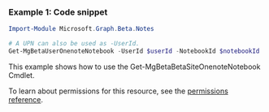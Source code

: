 ### Example 1: Code snippet

```powershellImport-Module Microsoft.Graph.Beta.Notes

# A UPN can also be used as -UserId.
Get-MgBetaUserOnenoteNotebook -UserId $userId -NotebookId $notebookId
```
This example shows how to use the Get-MgBetaBetaSiteOnenoteNotebook Cmdlet.
To learn about permissions for this resource, see the [permissions reference](/graph/permissions-reference).

